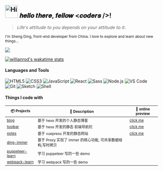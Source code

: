<h2><img src="https://emojis.slackmojis.com/emojis/images/1588866973/8934/hellokittydance.gif?1588866973" alt="Hi" width="42" /> 𝒉𝒆𝒍𝒍𝒐 𝒕𝒉𝒆𝒓𝒆, 𝒇𝒆𝒍𝒍𝒐𝒘 <𝒄𝒐𝒅𝒆𝒓𝒔 />!</h2>

> 𝘓𝘪𝘧𝘦’𝘴 𝘢𝘵𝘵𝘪𝘵𝘶𝘥𝘦 𝘵𝘰 𝘺𝘰𝘶 𝘥𝘦𝘱𝘦𝘯𝘥𝘴 𝘰𝘯 𝘺𝘰𝘶𝘳 𝘢𝘵𝘵𝘪𝘵𝘶𝘥𝘦 𝘵𝘰 𝘪𝘵.

<p style="font-size: 12px">I'm Sheng Ding, front-end developer from China. I love to explore and learn about new things...</p>

![](https://github-readme-stats-git-dev.bestdingsheng.vercel.app/api?username=BestDingSheng&show_icons=true&theme=deson&title_color=bd93f9&icon_color=a4ffff&text_color=c264af&bg_color=282a36)

[![willianrod's wakatime stats](https://github-readme-stats-git-dev.bestdingsheng.vercel.app/api/wakatime?username=BestDingSheng&theme=deson&title_color=bd93f9&icon_color=a4ffff&text_color=c264af&bg_color=282a36)](https://github.com/anuraghazra/github-readme-stats)

#### Languages and Tools

![HTML5](https://img.shields.io/badge/-HTML5-%23E34C26?style=flat&logo=html5&logoColor=ffffff)
![CSS3](https://img.shields.io/badge/-CSS3-%23197CBE?style=flat&logo=css3)
![JavaScript](https://img.shields.io/badge/-JavaScript-%23F7DF1C?style=flat&logo=javascript&logoColor=000000&labelColor=%23ECD83E&color=%23ECD83E)
![React](https://img.shields.io/badge/-React-%2320232A?logoColor=61DAFB&style=flat&logo=react)
![Sass](https://img.shields.io/badge/-Sass-%23CB6498?style=flat&logo=sass&logoColor=ffffff)
![Node.js](https://img.shields.io/badge/-Node.js-%23579050?style=flat&logo=node.js&logoColor=ffffff)
![VS Code](https://img.shields.io/badge/-VSCode-%230066B8?style=flat&logo=visual-studio-code)
![Git](https://img.shields.io/badge/-Git-%23ED5A47?style=flat&logo=git&logoColor=%23ffffff)
![Sketch](https://img.shields.io/badge/-Sketch-%23FDAD00?style=flat&logo=sketch&logoColor=ffffff)
![Shell](https://img.shields.io/badge/-Shell-%2389E051?style=flat&logo=powershell&logoColor=ffffff)

#### Things I code with

<table style="font-size: 12px">
  <thead align="center">
    <tr>
      <th>📦 Projects</th>
      <th>📃 Description</th>
      <th>🌈 online preview </th>
    </tr>
  </thead>

  <tbody>
    <tr>
      <td><a target="_blank" href="https://github.com/BestDingSheng/blog2020">blog</a></td>
      <td>基于 hexo 开发的个人静态博客</td>
      <td><a target="_blank" href="http://jsding96.cn">click me</a></td>
    </tr>
    <tr>
      <td><a target="_blank" href="https://github.com/BestDingSheng/toolbar">toolbar</a></td>
      <td>基于 hexo 开发的静态 前端导航栏</td>
      <td><a target="_blank" href="http://box.jsding96.cn">click me</a></td>
    </tr>
    <tr>
      <td><a target="_blank" href="https://github.com/BestDingSheng/my-notes">notes</a></td>
      <td>基于 vuepress 开发的静态网站  </td>
       <td> <a target="_blank" href="https://notes.jsding96.cn/">click me</a> </td>
    </tr>
    <tr>
      <td><a target="_blank" href="https://github.com/BestDingSheng/ding-immer">ding-immer</a></td>
      <td> 基于 Proxy 实现了 immer 的核心功能, 可共享数据结构,写时拷贝  </td>
      <td></td>
    </tr>
		<tr>
			<td><a target="_blank" href="https://github.com/BestDingSheng/puppeteer-learn">puppeteer-learn</a></td>
			<td>  学习 puppeteer 写的一些 demo </td>
			<td></td>
		</tr>
		<tr>
			<td><a target="_blank" href="https://github.com/BestDingSheng/learn-webpack">webpack-learn</a></td>
			<td>  学习 webpack 写的一些 demo </td>
			<td></td>
		</tr>
  </tbody>
</table>


